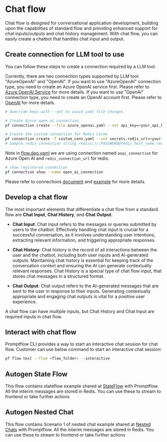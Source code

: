 # Chat flow

Chat flow is designed for conversational application development, building upon the capabilities of standard flow and providing enhanced support for chat inputs/outputs and chat history management. With chat flow, you can easily create a chatbot that handles chat input and output.

## Create connection for LLM tool to use

You can follow these steps to create a connection required by a LLM tool.

Currently, there are two connection types supported by LLM tool: "AzureOpenAI" and "OpenAI". If you want to use "AzureOpenAI" connection type, you need to create an Azure OpenAI service first. Please refer to [Azure OpenAI Service](https://azure.microsoft.com/en-us/products/cognitive-services/openai-service/) for more details. If you want to use "OpenAI" connection type, you need to create an OpenAI account first. Please refer to [OpenAI](https://platform.openai.com/) for more details.

```bash
# Override keys with --set to avoid yaml file changes

# Create Azure open ai connection
pf connection create --file azure_openai.yaml --set api_key=<your_api_key> api_base=<your_api_base> --name open_ai_connection

# Create the custom connection for Redis Cache
pf connection create -f custom_conn.yaml --set secrets.redis_url=<your-redis-connection-url> --name redis_connection_url
# Sample redis connection string rediss://:PASSWORD@redis_host_name.redis.cache.windows.net:6380/0
```

Note in [flow.dag.yaml](flow.dag.yaml) we are using connection named `aoai_connection` for Azure Open AI and `redis_connection_url` for redis.

```bash
# show registered connection
pf connection show --name open_ai_connection
```

Please refer to connections [document](https://promptflow.azurewebsites.net/community/local/manage-connections.html) and [example](https://github.com/microsoft/promptflow/tree/main/examples/connections) for more details.

## Develop a chat flow

The most important elements that differentiate a chat flow from a standard flow are **Chat Input**, **Chat History**, and **Chat Output**.

- **Chat Input**: Chat input refers to the messages or queries submitted by users to the chatbot. Effectively handling chat input is crucial for a successful conversation, as it involves understanding user intentions, extracting relevant information, and triggering appropriate responses.

- **Chat History**: Chat history is the record of all interactions between the user and the chatbot, including both user inputs and AI-generated outputs. Maintaining chat history is essential for keeping track of the conversation context and ensuring the AI can generate contextually relevant responses. Chat History is a special type of chat flow input, that stores chat messages in a structured format.

- **Chat Output**: Chat output refers to the AI-generated messages that are sent to the user in response to their inputs. Generating contextually appropriate and engaging chat outputs is vital for a positive user experience.

A chat flow can have multiple inputs, but Chat History and Chat Input are required inputs in chat flow.

## Interact with chat flow

Promptflow CLI provides a way to start an interactive chat session for chat flow. Customer can use below command to start an interactive chat session:

```bash
pf flow test --flow <flow_folder> --interactive
```

## Autogen State Flow

This flow contains stateflow example shared at [StateFlow](https://microsoft.github.io/autogen/blog/2024/02/29/StateFlow/) with Promptflow. All the interim messages are stored in Redis. You can use these to stream to frontend or take further actions

## Autogen Nested Chat

This flow contains Scenario 1 of nested chat example shared at [Nested Chats](https://microsoft.github.io/autogen/docs/notebooks/agentchat_nestedchat) with Promptflow. All the interim messages are stored in Redis. You can use these to stream to frontend or take further actions

